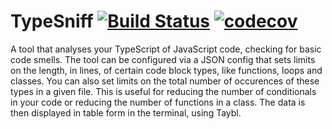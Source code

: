 # TypeSniff [![Build Status](https://travis-ci.com/gabrielbarker/CodeAnalyzer.svg?branch=master)](https://travis-ci.com/gabrielbarker/CodeAnalyzer) [![codecov](https://codecov.io/gh/gabrielbarker/CodeAnalyzer/branch/master/graph/badge.svg)](https://codecov.io/gh/gabrielbarker/CodeAnalyzer)

A tool that analyses your TypeScript of JavaScript code, checking for basic code smells. The tool can be configured via a JSON config that sets limits on the length, in lines, of certain code block types, like functions, loops and classes. You can also set limits on the total number of occurences of these types in a given file. This is useful for reducing the number of conditionals in your code or reducing the number of functions in a class. The data is then displayed in table form in the terminal, using Taybl.
